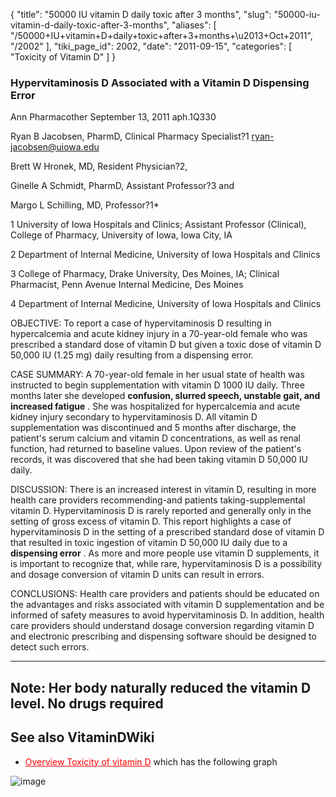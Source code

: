 {
  "title": "50000 IU vitamin D daily toxic after 3 months",
  "slug": "50000-iu-vitamin-d-daily-toxic-after-3-months",
  "aliases": [
    "/50000+IU+vitamin+D+daily+toxic+after+3+months+\u2013+Oct+2011",
    "/2002"
  ],
  "tiki_page_id": 2002,
  "date": "2011-09-15",
  "categories": [
    "Toxicity of Vitamin D"
  ]
}


### Hypervitaminosis D Associated with a Vitamin D Dispensing Error

Ann Pharmacother September 13, 2011 aph.1Q330

Ryan B Jacobsen, PharmD, Clinical Pharmacy Specialist?1 ryan-jacobsen@uiowa.edu

Brett W Hronek, MD, Resident Physician?2,

Ginelle A Schmidt, PharmD, Assistant Professor?3 and

Margo L Schilling, MD, Professor?1*

1 University of Iowa Hospitals and Clinics; Assistant Professor (Clinical), College of Pharmacy, University of Iowa, Iowa City, IA

2 Department of Internal Medicine, University of Iowa Hospitals and Clinics

3 College of Pharmacy, Drake University, Des Moines, IA; Clinical Pharmacist, Penn Avenue Internal Medicine, Des Moines

4 Department of Internal Medicine, University of Iowa Hospitals and Clinics

OBJECTIVE: To report a case of hypervitaminosis D resulting in hypercalcemia and acute kidney injury in a 70-year-old female who was prescribed a standard dose of vitamin D but given a toxic dose of vitamin D 50,000 IU (1.25 mg) daily resulting from a dispensing error.

CASE SUMMARY: A 70-year-old female in her usual state of health was instructed to begin supplementation with vitamin D 1000 IU daily. Three months later she developed  **confusion, slurred speech, unstable gait, and increased fatigue** . She was hospitalized for hypercalcemia and acute kidney injury secondary to hypervitaminosis D. All vitamin D supplementation was discontinued and 5 months after discharge, the patient's serum calcium and vitamin D concentrations, as well as renal function, had returned to baseline values. Upon review of the patient's records, it was discovered that she had been taking vitamin D 50,000 IU daily.

DISCUSSION: There is an increased interest in vitamin D, resulting in more health care providers recommending-and patients taking-supplemental vitamin D. Hypervitaminosis D is rarely reported and generally only in the setting of gross excess of vitamin D. This report highlights a case of hypervitaminosis D in the setting of a prescribed standard dose of vitamin D that resulted in toxic ingestion of vitamin D 50,000 IU daily due to a  **dispensing error** . As more and more people use vitamin D supplements, it is important to recognize that, while rare, hypervitaminosis D is a possibility and dosage conversion of vitamin D units can result in errors.

CONCLUSIONS: Health care providers and patients should be educated on the advantages and risks associated with vitamin D supplementation and be informed of safety measures to avoid hypervitaminosis D. In addition, health care providers should understand dosage conversion regarding vitamin D and electronic prescribing and dispensing software should be designed to detect such errors.

---

## Note: Her body naturally reduced the vitamin D level. No drugs required

## See also VitaminDWiki

* <a href="/posts/overview-toxicity-of-vitamin-d" style="color: red; text-decoration: underline;" title="This link has an unknown page_id: 898">Overview Toxicity of vitamin D</a> which has the following graph

<img src="/attachments/d3.mock.jpg" alt="image">